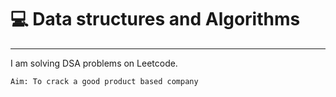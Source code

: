 # 💻 Data structures and Algorithms

------------------------------------------  

I am solving DSA problems on Leetcode.

    Aim: To crack a good product based company

